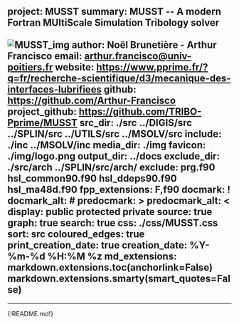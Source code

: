project: MUSST
summary: MUSST -- A modern Fortran MUltiScale Simulation Tribology solver<br/><br/> ![MUSST_img](media/MUSST_long_petit.png)
author:  Noël Brunetière - Arthur Francisco
email:   arthur.francisco@univ-poitiers.fr
website: https://www.pprime.fr/?q=fr/recherche-scientifique/d3/mecanique-des-interfaces-lubrifiees
github: https://github.com/Arthur-Francisco
project_github: https://github.com/TRIBO-Pprime/MUSST
src_dir: ./src
         ../DIGIS/src
         ../SPLIN/src
         ../UTILS/src
         ../MSOLV/src
include: ./inc
         ../MSOLV/inc
media_dir:  ./img
favicon:    ./img/logo.png
output_dir: ../docs
exclude_dir: ./src/arch
             ../SPLIN/src/arch/
exclude: prg.f90
         hsl_common90.f90
         hsl_ddeps90.f90
         hsl_ma48d.f90
fpp_extensions: F,f90
docmark:        !
docmark_alt:    #
predocmark:     >
predocmark_alt: <
display: public
         protected
         private
source: true
graph: true
search: true
css: ./css/MUSST.css
sort: src
coloured_edges: true
print_creation_date: true
creation_date: %Y-%m-%d %H:%M %z
md_extensions: markdown.extensions.toc(anchorlink=False)
               markdown.extensions.smarty(smart_quotes=False)
---

-----------------
{!README.md!}

